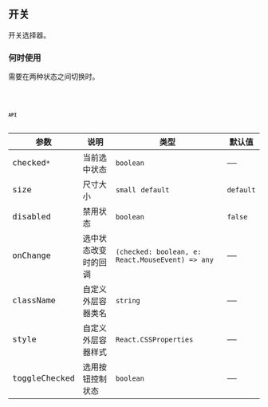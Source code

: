 ## 开关

开关选择器。

### 何时使用

需要在两种状态之间切换时。

<code
  src='./demo1.tsx'
  title="基本用法"
  desc="最基本的的用法"
/> <code
  src='./demo2.tsx'
  title="开关大小"
  desc="两种尺寸可选"
/> <code
  src='./demo3.tsx'
  title="禁用状态"
  desc="通过添加disabled属性来使其禁用"
/> <code
  src='./demo4.tsx'
  title="默认选中"
  desc="设置默认选中的状态"
/> <code
  src='./demo5.tsx'
  title="受控"
  desc="当前选中checked和disabled的状态由按钮控制"
/>

## API

| 参数 | 说明 | 类型 | 默认值 |
| --- | --- | --- | --- |
| checked`*` | 当前选中状态 | `boolean` | —— |
| size | 尺寸大小 | `small` `default` | `default` |
| disabled | 禁用状态 | `boolean` | `false` |
| onChange | 选中状态改变时的回调 | `(checked: boolean, e: React.MouseEvent) => any` | —— |
| className | 自定义外层容器类名 | `string` | —— |
| style | 自定义外层容器样式 | `React.CSSProperties` | —— |
| toggleChecked | 选用按钮控制状态 | `boolean` | —— |
